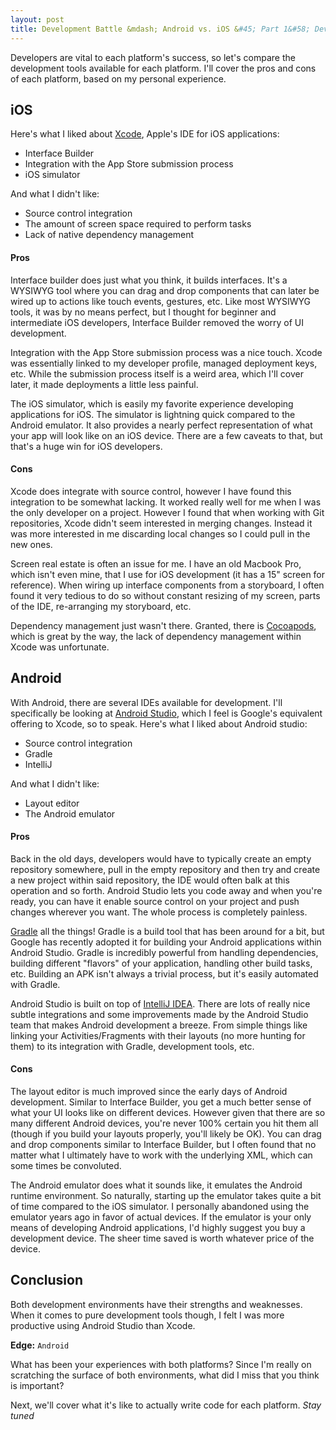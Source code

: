 ```yaml
---
layout: post
title: Development Battle &mdash; Android vs. iOS &#45; Part 1&#58; Development Tools
---
```


Developers are vital to each platform's success, so let's compare the development tools available for each platform. I'll cover the pros and cons of each platform, based on my personal experience.

## iOS

Here's what I liked about [Xcode](https://developer.apple.com/xcode/), Apple's IDE for iOS applications:

* Interface Builder
* Integration with the App Store submission process
* iOS simulator

And what I didn't like:

* Source control integration
* The amount of screen space required to perform tasks
* Lack of native dependency management

#### Pros

Interface builder does just what you think, it builds interfaces. It's a WYSIWYG tool where you can drag and drop components that can later be wired up to actions like touch events, gestures, etc. Like most WYSIWYG tools, it was by no means perfect, but I thought for beginner and intermediate iOS developers, Interface Builder removed the worry of UI development.

Integration with the App Store submission process was a nice touch. Xcode was essentially linked to my developer profile, managed deployment keys, etc. While the submission process itself is a weird area, which I'll cover later, it made deployments a little less painful.

The iOS simulator, which is easily my favorite experience developing applications for iOS. The simulator is lightning quick compared to the Android emulator. It also provides a nearly perfect representation of what your app will look like on an iOS device. There are a few caveats to that, but that's a huge win for iOS developers.

#### Cons

Xcode does integrate with source control, however I have found this integration to be somewhat lacking. It worked really well for me when I was the only developer on a project. However I found that when working with Git repositories, Xcode didn't seem interested in merging changes. Instead it was more interested in me discarding local changes so I could pull in the new ones.

Screen real estate is often an issue for me. I have an old Macbook Pro, which isn't even mine, that I use for iOS development (it has a 15" screen for reference). When wiring up interface components from a storyboard, I often found it very tedious to do so without constant resizing of my screen, parts of the IDE, re-arranging my storyboard, etc.

Dependency management just wasn't there. Granted, there is [Cocoapods](http://cocoapods.org/), which is great by the way, the lack of dependency management within Xcode was unfortunate.

## Android

With Android, there are several IDEs available for development. I'll specifically be looking at [Android Studio](http://developer.android.com/sdk/index.html), which I feel is Google's equivalent offering to Xcode, so to speak. Here's what I liked about Android studio:

* Source control integration
* Gradle
* IntelliJ

And what I didn't like:

* Layout editor
* The Android emulator

#### Pros

Back in the old days, developers would have to typically create an empty repository somewhere, pull in the empty repository and then try and create a new project within said repository, the IDE would often balk at this operation and so forth. Android Studio lets you code away and when you're ready, you can have it enable source control on your project and push changes wherever you want. The whole process is completely painless.

[Gradle](https://gradle.org/) all the things! Gradle is a build tool that has been around for a bit, but Google has recently adopted it for building your Android applications within Android Studio. Gradle is incredibly powerful from handling dependencies, building different "flavors" of your application, handling other build tasks, etc. Building an APK isn't always a trivial process, but it's easily automated with Gradle.

Android Studio is built on top of [IntelliJ IDEA](https://www.jetbrains.com/idea/). There are lots of really nice subtle integrations and some improvements made by the Android Studio team that makes Android development a breeze. From simple things like linking your Activities/Fragments with their layouts (no more hunting for them) to its integration with Gradle, development tools, etc.

#### Cons

The layout editor is much improved since the early days of Android development. Similar to Interface Builder, you get a much better sense of what your UI looks like on different devices. However given that there are so many different Android devices, you're never 100% certain you hit them all (though if you build your layouts properly, you'll likely be OK). You can drag and drop components similar to Interface Builder, but I often found that no matter what I ultimately have to work with the underlying XML, which can some times be convoluted.

The Android emulator does what it sounds like, it emulates the Android runtime environment. So naturally, starting up the emulator takes quite a bit of time compared to the iOS simulator. I personally abandoned using the emulator years ago in favor of actual devices. If the emulator is your only means of developing Android applications, I'd highly suggest you buy a development device. The sheer time saved is worth whatever price of the device.

## Conclusion

Both development environments have their strengths and weaknesses. When it comes to pure development tools though, I felt I was more productive using Android Studio than Xcode.

**Edge:** `Android`

What has been your experiences with both platforms? Since I'm really on scratching the surface of both environments, what did I miss that you think is important?

Next, we'll cover what it's like to actually write code for each platform. *Stay tuned*
